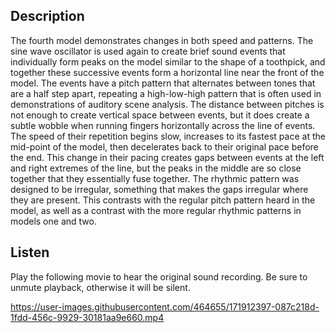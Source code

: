 ## Description

The fourth model demonstrates changes in both speed and patterns. The sine wave oscillator is used again to create brief sound events that individually form peaks on the model similar to the shape of a toothpick, and together these successive events form a horizontal line near the front of the model. The events have a pitch pattern that alternates between tones that are a half step apart, repeating a high-low-high pattern that is often used in demonstrations of auditory scene analysis. The distance between pitches is not enough to create vertical space between events, but it does create a subtle wobble when running fingers horizontally across the line of events. The speed of their repetition begins slow, increases to its fastest pace at the mid-point of the model, then decelerates back to their original pace before the end. This change in their pacing creates gaps between events at the left and right extremes of the line, but the peaks in the middle are so close together that they essentially fuse together. The rhythmic pattern was designed to be irregular, something that makes the gaps irregular where they are present. This contrasts with the regular pitch pattern heard in the model, as well as a contrast with the more regular rhythmic patterns in models one and two. 

## Listen

Play the following movie to hear the original sound recording. Be sure to unmute playback, otherwise it will be silent.

https://user-images.githubusercontent.com/464655/171912397-087c218d-1fdd-456c-9929-30181aa9e660.mp4
